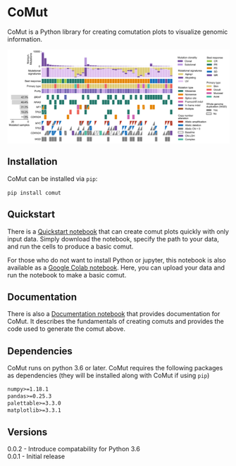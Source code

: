 # CoMut
CoMut is a Python library for creating comutation plots to visualize genomic information.

<p align="center">
<img align="center" src="examples/images/melanoma_comut.svg" width="800"/>
</p>


## Installation

CoMut can be installed via `pip`:

`pip install comut`

## Quickstart

There is a [Quickstart notebook](https://github.com/vanallenlab/comut/blob/package/examples/quickstart.ipynb) that can create comut plots quickly with only input data. Simply download the notebook, specify the path to your data, and run the cells to produce a basic comut. 

For those who do not want to install Python or jupyter, this notebook is also available as a [Google Colab notebook](https://colab.research.google.com/github/vanallenlab/comut/blob/master/examples/quickstart.ipynb). Here, you can upload your data and run the notebook to make a basic comut.

## Documentation

There is also a [Documentation notebook](https://github.com/vanallenlab/comut/blob/package/examples/documentation.ipynb) that provides documentation for CoMut. It describes the fundamentals of creating comuts and provides the code used to generate the comut above.

## Dependencies

CoMut runs on python 3.6 or later. CoMut requires the following packages as dependencies (they will be installed along with CoMut if using `pip`)

```
numpy>=1.18.1
pandas>=0.25.3
palettable>=3.3.0
matplotlib>=3.3.1
```

## Versions

0.0.2 - Introduce compatability for Python 3.6  
0.0.1 - Initial release